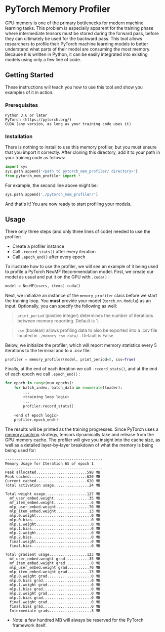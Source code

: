 # PyTorch Memory Profiler

GPU memory is one of the primary bottlenecks for modern machine learning tasks. This problem is especially apparent for the training phase where intermediate tensors must be stored during the forward pass, before they can ultimately be used for the backward pass. This tool allows researchers to profile their PyTorch machine learning models to better understand what parts of their model are consuming the most memory. Because it is written in Python, it can be easily integrated into existing models using only a few line of code.

## Getting Started

These instructions will teach you how to use this tool and show you examples of it in action.

### Prerequisites

```
Python 3.6 or later
PyTorch (https://pytorch.org/)
CUDA (any version, as long as your training code uses it)
```

### Installation
There is nothing to install to use this memory profiler, but you must ensure that you import it correctly. After cloning this directory, add it to your path in your training code as follows:
```Python
import sys
sys.path.append('<path to pytorch_mem_profiler/ directory>')
from pytorch_mem_profiler import *
```

For example, the second line above might be:
```Python
sys.path.append('./pytorch_mem_profiler/')
```

And that's it! You are now ready to start profiling your models.

## Usage

There only three steps (and only three lines of code) needed to use the profiler:

* Create a profiler instance
* Call ```.record_stats()``` after every iteration
* Call ```.epoch_end()``` after every epoch

To illustrate how to use the profiler, we will see an example of it being used to profile a PyTorch NeuMF Recommendation model. First, we create our model as usual and put it on the GPU with ```.cuda()``` :
```Python
model = NeuMF(users, items).cuda()
```

Next, we initialize an instance of the ```memory_profiler``` class before we start the training loop. You **must** provide your model (```torch.nn.Module```) as an input. Optionally, you can specify the following as well:

>```print_period``` (postive integer) determines the number of iterations between memory reporting. Default is 1.

>```csv``` (boolean) allows profiling data to also be exported into a .csv file located in ```./memory_csv_data/``` . Default is False.

Below, we initialize the profiler, which will report memory statistics every 5 iterations to the terminal and to a .csv file.

```Python
profiler = memory_profiler(model, print_period=5, csv=True)
```

Finally, at the end of each iteration we call ```.record_stats()```, and at the end of each epoch we call ```.epoch_end()``` :

```Python
for epoch in range(num_epochs):
    for batch_index, batch_data in enumerate(loader):
        ...
        <training loop logic>
        ...
        profiler.record_stats()
    
    <end of epoch logic>
    profiler.epoch_end()
```

The results will be printed as the training progresses. Since PyTorch uses a [memory caching](https://pytorch.org/docs/stable/notes/cuda.html#memory-management) strategy, tensors dynamically take and release from the GPU memory cache. The profiler will give you insight into the cache size, as well as a detailed layer-by-layer breakdown of what the memory is being being used for:

```
--------------------------------------------
Memory Usage for Iteration 65 of epoch 1
--------------------------------------------
Peak allocated.......................598 MB
Peak cached..........................620 MB
Current cached.......................620 MB
Total activation usage................24 MB

Total weight usage...................127 MB
  mf_user_embed.weight................35 MB
  mf_item_embed.weight.................6 MB
  mlp_user_embed.weight...............70 MB
  mlp_item_embed.weight...............13 MB
  mlp.0.weight.........................0 MB
  mlp.0.bias...........................0 MB
  mlp.1.weight.........................0 MB
  mlp.1.bias...........................0 MB
  mlp.2.weight.........................0 MB
  mlp.2.bias...........................0 MB
  final.weight.........................0 MB
  final.bias...........................0 MB

Total gradient usage.................123 MB
  mf_user_embed.weight grad...........35 MB
  mf_item_embed.weight grad............0 MB
  mlp_user_embed.weight grad..........70 MB
  mlp_item_embed.weight grad..........13 MB
  mlp.0.weight grad....................0 MB
  mlp.0.bias grad......................0 MB
  mlp.1.weight grad....................0 MB
  mlp.1.bias grad......................0 MB
  mlp.2.weight grad....................0 MB
  mlp.2.bias grad......................0 MB
  final.weight grad....................0 MB
  final.bias grad......................0 MB
  Intermediate grads...................3 MB
```

* Note: a few hundred MB will always be reserved for the PyTorch framework itself.
